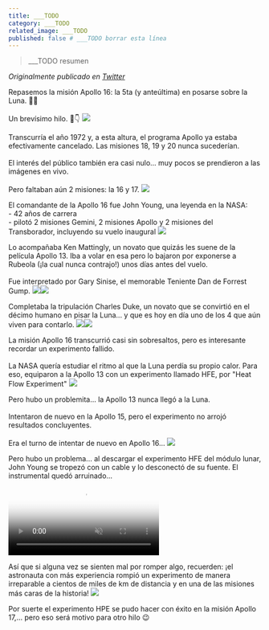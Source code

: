 ```yaml
---
title: ___TODO
category: ___TODO
related_image: ___TODO
published: false # ___TODO borrar esta línea
---
```

> ___TODO resumen

*Originalmente publicado en [Twitter](___TODO)*

<div class="card-tweets" dir="auto">
    <p>Repasemos la misión Apollo 16: la 5ta (y anteúltima) en posarse sobre la Luna. 🚀🌔<br />
<br />
Un brevísimo hilo. 🧵👇 <span class="entity-image"><a href="https://pbs.twimg.com/media/EjGMPnmXYAEKl2n.jpg" target="_blank"><img src="https://pbs.twimg.com/media/EjGMPnmXYAEKl2n.jpg"></a></span></p>
    <p>Transcurría el año 1972 y, a esta altura, el programa Apollo ya estaba efectivamente cancelado. Las misiones 18, 19 y 20 nunca sucederían.<br />
<br />
El interés del público también era casi nulo... muy pocos se prendieron a las imágenes en vivo. <br />
<br />
Pero faltaban aún 2 misiones: la 16 y 17. <span class="entity-image"><a href="https://pbs.twimg.com/media/EjFqoNYWAAECTRQ.png" target="_blank"><img src="https://pbs.twimg.com/media/EjFqoNYWAAECTRQ.png"></a></span></p>
    <p>El comandante de la Apollo 16 fue John Young, una leyenda en la NASA: <br />
- 42 años de carrera<br />
- pilotó 2 misiones Gemini, 2 misiones Apollo y 2 misiones del Transborador, incluyendo su vuelo inaugural <span class="entity-image"><a href="https://pbs.twimg.com/media/EjFocu5WkAgVb6_.jpg" target="_blank"><img src="https://pbs.twimg.com/media/EjFocu5WkAgVb6_.jpg"></a></span></p>
    <p>Lo acompañaba Ken Mattingly, un novato que quizás les suene de la película Apollo 13. Iba a volar en esa pero lo bajaron por exponerse a Rubeola (¡la cual nunca contrajo!) unos días antes del vuelo.<br />
<br />
Fue interpretado por Gary Sinise, el memorable Teniente Dan de Forrest Gump. <span class="row justify-content-center entity-multiple-2"><span class="col-md-6"><span class="entity-image"><a href="https://pbs.twimg.com/media/EjFpydZXcAAy0s7.png" target="_blank"><img src="https://pbs.twimg.com/media/EjFpydZXcAAy0s7.png"></a></span></span><span class="col-md-6"><span class="entity-image"><a href="https://pbs.twimg.com/media/EjFqAizX0AMGzzy.png" target="_blank"><img src="https://pbs.twimg.com/media/EjFqAizX0AMGzzy.png"></a></span></span></span></p>
    <p>Completaba la tripulación Charles Duke, un novato que se convirtió en el décimo humano en pisar la Luna... y que es hoy en día uno de los 4 que aún viven para contarlo. <span class="row justify-content-center entity-multiple-2"><span class="col-md-6"><span class="entity-image"><a href="https://pbs.twimg.com/media/EjFqZbqXsAA13WY.png" target="_blank"><img src="https://pbs.twimg.com/media/EjFqZbqXsAA13WY.png"></a></span></span><span class="col-md-6"><span class="entity-image"><a href="https://pbs.twimg.com/media/EjFqenoWAAUi9gP.jpg" target="_blank"><img src="https://pbs.twimg.com/media/EjFqenoWAAUi9gP.jpg"></a></span></span></span></p>
    <p>La misión Apollo 16 transcurrió casi sin sobresaltos, pero es interesante recordar un experimento fallido.<br />
<br />
La NASA quería estudiar el ritmo al que la Luna perdía su propio calor. Para eso, equiparon a la Apollo 13 con un experimento llamado HFE, por "Heat Flow Experiment" <span class="entity-image"><a href="https://pbs.twimg.com/media/EjGCKRqWkAE3Qtk.png" target="_blank"><img src="https://pbs.twimg.com/media/EjGCKRqWkAE3Qtk.png"></a></span></p>
    <p>Pero hubo un problemita... la Apollo 13 nunca llegó a la Luna. <br />
<br />
Intentaron de nuevo en la Apollo 15, pero el experimento no arrojó resultados concluyentes. <br />
<br />
Era el turno de intentar de nuevo en Apollo 16... <span class="entity-image"><a href="https://pbs.twimg.com/media/EjGCg7zWkAI1noD.png" target="_blank"><img src="https://pbs.twimg.com/media/EjGCg7zWkAI1noD.png"></a></span></p>
    <p>Pero hubo un problema... al descargar el experimento HFE del módulo lunar, John Young se tropezó con un cable y lo desconectó de su fuente. El instrumental quedó arruinado... <span class="entity-video-gif"><video autoplay muted loop controls poster="https://pbs.twimg.com/tweet_video_thumb/EjHPxCPXcAc9jWb.jpg"><source src="https://video.twimg.com/tweet_video/EjHPxCPXcAc9jWb.mp4" type="video/mp4"><img alt="Facepalm Really GIF" src="https://pbs.twimg.com/tweet_video_thumb/EjHPxCPXcAc9jWb.jpg"></video></span></p>
    <p>Así que si alguna vez se sienten mal por romper algo, recuerden: ¡el astronauta con más experiencia rompió un experimento de manera irreparable a cientos de miles de km de distancia y en una de las misiones más caras de la historia! <span class="entity-image"><a href="https://pbs.twimg.com/media/EjGMAh_WsAIB6Yh.jpg" target="_blank"><img src="https://pbs.twimg.com/media/EjGMAh_WsAIB6Yh.jpg"></a></span></p>
    <p>Por suerte el experimento HPE se pudo hacer con éxito en la misión Apollo 17,... pero eso será motivo para otro hilo 😉</p>
    <p><a class="entity-mention entity-mention-first" href="https://twitter.com/threadreaderapp"></a></p>
</div>

